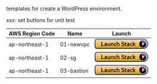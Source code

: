 templates for create a WordPress environment.

xxx: set buttons for unit test

| AWS Region Code | Name | Launch |
| --- | --- | --- 
| ap-northeast-1 |01-newvpc| [![cloudformation-launch-stack](images/cloudformation-launch-stack.png)](https://console.aws.amazon.com/cloudformation/home?region=ap-northeast-1#/stacks/new?stackName=WordPress&templateURL=https://s3.amazonaws.com/k247work-github/aws-wp-arch/templates/aws-refarch-wordpress-01-newvpc.yaml) |
| ap-northeast-1 |02-sg| [![cloudformation-launch-stack](images/cloudformation-launch-stack.png)](https://console.aws.amazon.com/cloudformation/home?region=ap-northeast-1#/stacks/new?stackName=WordPress&templateURL=https://s3.amazonaws.com/k247work-github/aws-wp-arch/templates/aws-refarch-wordpress-02-securitygroups.yaml) |
| ap-northeast-1 |03-bastion| [![cloudformation-launch-stack](images/cloudformation-launch-stack.png)](https://console.aws.amazon.com/cloudformation/home?region=ap-northeast-1#/stacks/new?stackName=WordPress&templateURL=https://s3.amazonaws.com/k247work-github/aws-wp-arch/templates/aws-refarch-wordpress-03-bastion.yaml) |

